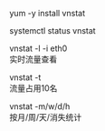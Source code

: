 yum -y install vnstat <br>

systemctl status vnstat <br>

vnstat -l -i eth0 <br>
实时流量查看 <br>

vnstat -t<br>
流量占用10名<br>

vnstat -m/w/d/h <br>
按月/周/天/消失统计 <br>

